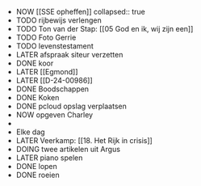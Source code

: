 - NOW [[SSE opheffen]]
  collapsed:: true
- TODO rijbewijs verlengen
- TODO Ton van der Stap: [[05 God en ik, wij zijn een]]
- TODO Foto Gerrie
- TODO levenstestament
- LATER afspraak siteur verzetten
- DONE koor
- LATER [[Egmond]]
- LATER [[D-24-00986]]
- DONE Boodschappen
- DONE Koken
- DONE pcloud opslag verplaatsen
- NOW opgeven Charley
-
- Elke dag
- LATER Veerkamp: [[18. Het Rijk in crisis]]
- DOING twee artikelen uit Argus
- LATER piano spelen
- DONE lopen
- DONE roeien